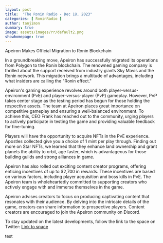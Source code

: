 ```yaml
---
layout: post
title:  "The Ronin Radio - Dec 18, 2023"
categories: [ RoninRadio ]
author: tanjimon
summary: true
image: assets/images/rr/default2.png
showhomepage: true
---
```


Apeiron Makes Official Migration to Ronin Blockchain

In a groundbreaking move, Apeiron has successfully migrated its operations from Polygon to the Ronin blockchain. The renowned gaming company is thrilled about the support received from industry giants Sky Mavis and the Ronin network. This migration brings a multitude of advantages, including what insiders are calling the "Ronin effect."

Apeiron's gaming experience revolves around both player-versus-environment (PvE) and player-versus-player (PvP) gameplay. However, PvP takes center stage as the testing period has begun for those holding the respective assets. The team at Apeiron places great importance on competitive gameplay and ensuring a well-balanced environment. To achieve this, CEO Frank has reached out to the community, urging players to actively participate in testing the game and providing valuable feedback for fine-tuning.

Players will have the opportunity to acquire NFTs in the PvE experience. Apostles collected give you a choice of 1 mint per play through. Finding out more on Star NFTs, we learned that they enhance land ownership and grant planets the ability to orbit, age faster, which is advantageous for those building guilds and strong alliances in game.

Apeiron has also rolled out exciting content creator programs, offering enticing incentives of up to $2,700 in rewards. These incentives are based on various factors, including player acquisition and boss kills in PvE. The Apeiron team is wholeheartedly committed to supporting creators who actively engage with and immerse themselves in the game.

Apeiron advises creators to focus on producing captivating content that resonates with their audience. By delving into the intricate details of the game, creators can share information to prospective players. Content creators are encouraged to join the Apeiron community on Discord.

To stay updated on the latest developments, follow the link to the space on Twitter:  <a href="https://twitter.com/i/spaces/1BRJjPapYwRKw?s=20">Link to space</a>

test